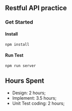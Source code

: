 ## Restful API practice

### Get Started

#### Install
```
npm install
```

#### Run Test
```
npm run server
```

## Hours Spent
- Design: 2 hours;
- Implement: 3.5 hours;
- Unit Test coding: 2 hours;